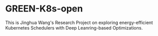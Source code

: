 # GREEN-K8s-open

This is Jinghua Wang's Research Project on exploring energy-efficient Kubernetes Schedulers with Deep Leanring-based Optimizations.
